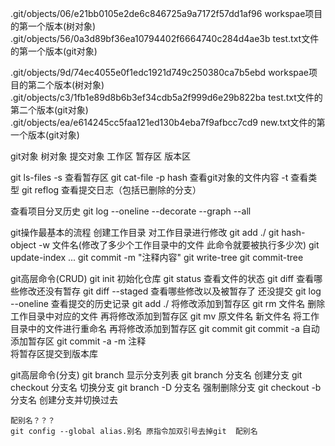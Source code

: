 .git/objects/06/e21bb0105e2de6c846725a9a7172f57dd1af96   workspae项目的第一个版本(树对象)
.git/objects/56/0a3d89bf36ea10794402f6664740c284d4ae3b   test.txt文件的第一个版本(git对象)

.git/objects/9d/74ec4055e0f1edc1921d749c250380ca7b5ebd   workspae项目的第二个版本(树对象)
.git/objects/c3/1fb1e89d8b6b3ef34cdb5a2f999d6e29b822ba   test.txt文件的第二个版本(git对象)
.git/objects/ea/e614245cc5faa121ed130b4eba7f9afbcc7cd9   new.txt文件的第一个版本(git对象)

git对象 树对象  提交对象
工作区  暂存区  版本区

git ls-files -s 查看暂存区
git cat-file -p hash 查看git对象的文件内容
             -t     查看类型
git reflog 查看提交日志（包括已删除的分支）

查看项目分叉历史
git log --oneline --decorate --graph --all


git操作最基本的流程
    创建工作目录 对工作目录进行修改
    git add ./
        git hash-object -w 文件名(修改了多少个工作目录中的文件 此命令就要被执行多少次)
        git update-index ...
    git commit -m "注释内容"
        git write-tree
        git commit-tree
        
git高层命令(CRUD)
    git init            初始化仓库
    git status          查看文件的状态
    git diff            查看哪些修改还没有暂存
    git diff --staged   查看哪些修改以及被暂存了 还没提交
    git log --oneline   查看提交的历史记录
    git add ./          将修改添加到暂存区
    git rm 文件名       删除工作目录中对应的文件 再将修改添加到暂存区
    git mv 原文件名 新文件名  将工作目录中的文件进行重命名 再将修改添加到暂存区
    git commit 
    git commit -a 自动添加暂存区
    git commit -a -m 注释  
                    将暂存区提交到版本库       

git高层命令(分支)
    git branch                显示分支列表
    git branch 分支名         创建分支
    git checkout 分支名       切换分支
    git branch -D 分支名      强制删除分支
    git checkout -b 分支名    创建分支并切换过去



    配别名？？？
    git config --global alias.别名 原指令加双引号去掉git  配别名



